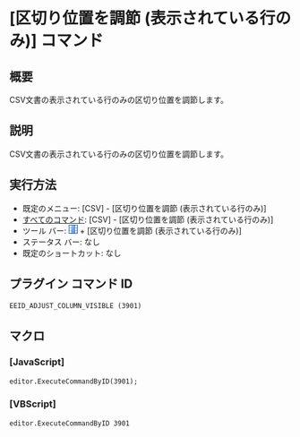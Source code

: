 # \[区切り位置を調節 (表示されている行のみ)\] コマンド

## 概要

CSV文書の表示されている行のみの区切り位置を調節します。

## 説明

CSV文書の表示されている行のみの区切り位置を調節します。

## 実行方法

- 既定のメニュー: \[CSV\] - \[区切り位置を調節 (表示されている行のみ)\]
- [すべてのコマンド](../../glossary/allcommands): \[CSV\] - \[区切り位置を調節 (表示されている行のみ)\]
- ツール バー: ![](../../images/columns_separators.png) \+ \[区切り位置を調節 (表示されている行のみ)\]
- ステータス バー: なし
- 既定のショートカット: なし

## プラグイン コマンド ID

```
EEID_ADJUST_COLUMN_VISIBLE (3901)
```

## マクロ

### \[JavaScript\]

```
editor.ExecuteCommandByID(3901);
```

### \[VBScript\]

```
editor.ExecuteCommandByID 3901
```
